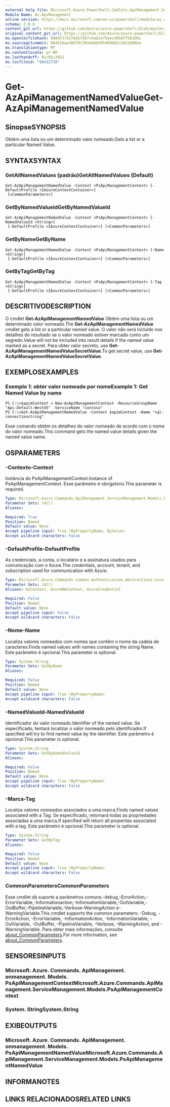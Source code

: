 ```yaml
---
external help file: Microsoft.Azure.PowerShell.Cmdlets.ApiManagement.ServiceManagement.dll-Help.xml
Module Name: Az.ApiManagement
online version: https://docs.microsoft.com/en-us/powershell/module/az.apimanagement/get-azapimanagementnamedvalue
schema: 2.0.0
content_git_url: https://github.com/Azure/azure-powershell/blob/master/src/ApiManagement/ApiManagement/help/Get-AzApiManagementNamedValue.md
original_content_git_url: https://github.com/Azure/azure-powershell/blob/master/src/ApiManagement/ApiManagement/help/Get-AzApiManagementNamedValue.md
ms.openlocfilehash: 8d6d7174278d1f997c6a62e75eec4958f75b1d6c
ms.sourcegitcommit: 68451baa389791703e666d95469602c5652609ee
ms.translationtype: MT
ms.contentlocale: pt-BR
ms.lasthandoff: 01/05/2021
ms.locfileid: "98432718"
---
```

# <span data-ttu-id="896ae-101">Get-AzApiManagementNamedValue</span><span class="sxs-lookup"><span data-stu-id="896ae-101">Get-AzApiManagementNamedValue</span></span>

## <span data-ttu-id="896ae-102">Sinopse</span><span class="sxs-lookup"><span data-stu-id="896ae-102">SYNOPSIS</span></span>
<span data-ttu-id="896ae-103">Obtém uma lista ou um determinado valor nomeado.</span><span class="sxs-lookup"><span data-stu-id="896ae-103">Gets a list or a particular Named Value.</span></span>

## <span data-ttu-id="896ae-104">SYNTAX</span><span class="sxs-lookup"><span data-stu-id="896ae-104">SYNTAX</span></span>

### <span data-ttu-id="896ae-105">GetAllNamedValues (padrão)</span><span class="sxs-lookup"><span data-stu-id="896ae-105">GetAllNamedValues (Default)</span></span>
```
Get-AzApiManagementNamedValue -Context <PsApiManagementContext> [-DefaultProfile <IAzureContextContainer>]
 [<CommonParameters>]
```

### <span data-ttu-id="896ae-106">GetByNamedValueId</span><span class="sxs-lookup"><span data-stu-id="896ae-106">GetByNamedValueId</span></span>
```
Get-AzApiManagementNamedValue -Context <PsApiManagementContext> [-NamedValueId <String>]
 [-DefaultProfile <IAzureContextContainer>] [<CommonParameters>]
```

### <span data-ttu-id="896ae-107">GetByName</span><span class="sxs-lookup"><span data-stu-id="896ae-107">GetByName</span></span>
```
Get-AzApiManagementNamedValue -Context <PsApiManagementContext> [-Name <String>]
 [-DefaultProfile <IAzureContextContainer>] [<CommonParameters>]
```

### <span data-ttu-id="896ae-108">GetByTag</span><span class="sxs-lookup"><span data-stu-id="896ae-108">GetByTag</span></span>
```
Get-AzApiManagementNamedValue -Context <PsApiManagementContext> [-Tag <String>]
 [-DefaultProfile <IAzureContextContainer>] [<CommonParameters>]
```

## <span data-ttu-id="896ae-109">DESCRITIVO</span><span class="sxs-lookup"><span data-stu-id="896ae-109">DESCRIPTION</span></span>
<span data-ttu-id="896ae-110">O cmdlet **Get-AzApiManagementNamedValue** Obtém uma lista ou um determinado valor nomeado.</span><span class="sxs-lookup"><span data-stu-id="896ae-110">The **Get-AzApiManagementNamedValue** cmdlet gets a list or a particular named value.</span></span>
<span data-ttu-id="896ae-111">O valor não será incluído nos detalhes do resultado se o valor nomeado estiver marcado como um segredo.</span><span class="sxs-lookup"><span data-stu-id="896ae-111">Value will not be included into result details if the named value marked as a secret.</span></span> <span data-ttu-id="896ae-112">Para obter valor secreto, use **Get-AzApiManagementNamedValueSecretValue**.</span><span class="sxs-lookup"><span data-stu-id="896ae-112">To get secret value, use **Get-AzApiManagementNamedValueSecretValue**.</span></span>

## <span data-ttu-id="896ae-113">EXEMPLOS</span><span class="sxs-lookup"><span data-stu-id="896ae-113">EXAMPLES</span></span>

### <span data-ttu-id="896ae-114">Exemplo 1: obter valor nomeado por nome</span><span class="sxs-lookup"><span data-stu-id="896ae-114">Example 1: Get Named Value by name</span></span>
```
PS C:\>$apimContext = New-AzApiManagementContext -ResourceGroupName "Api-Default-WestUS" -ServiceName "contoso"
PS C:\>Get-AzApiManagementNamedValue -Context $apimContext -Name "sql-connectionstring"
```

<span data-ttu-id="896ae-115">Esse comando obtém os detalhes do valor nomeado de acordo com o nome do valor nomeado.</span><span class="sxs-lookup"><span data-stu-id="896ae-115">This command gets the named value details given the named value name.</span></span>

## <span data-ttu-id="896ae-116">OS</span><span class="sxs-lookup"><span data-stu-id="896ae-116">PARAMETERS</span></span>

### <span data-ttu-id="896ae-117">-Contexto</span><span class="sxs-lookup"><span data-stu-id="896ae-117">-Context</span></span>
<span data-ttu-id="896ae-118">Instância do PsApiManagementContext.</span><span class="sxs-lookup"><span data-stu-id="896ae-118">Instance of PsApiManagementContext.</span></span>
<span data-ttu-id="896ae-119">Esse parâmetro é obrigatório.</span><span class="sxs-lookup"><span data-stu-id="896ae-119">This parameter is required.</span></span>

```yaml
Type: Microsoft.Azure.Commands.ApiManagement.ServiceManagement.Models.PsApiManagementContext
Parameter Sets: (All)
Aliases:

Required: True
Position: Named
Default value: None
Accept pipeline input: True (ByPropertyName, ByValue)
Accept wildcard characters: False
```

### <span data-ttu-id="896ae-120">-DefaultProfile</span><span class="sxs-lookup"><span data-stu-id="896ae-120">-DefaultProfile</span></span>
<span data-ttu-id="896ae-121">As credenciais, a conta, o locatário e a assinatura usados para comunicação com o Azure.</span><span class="sxs-lookup"><span data-stu-id="896ae-121">The credentials, account, tenant, and subscription used for communication with Azure.</span></span>

```yaml
Type: Microsoft.Azure.Commands.Common.Authentication.Abstractions.Core.IAzureContextContainer
Parameter Sets: (All)
Aliases: AzContext, AzureRmContext, AzureCredential

Required: False
Position: Named
Default value: None
Accept pipeline input: False
Accept wildcard characters: False
```

### <span data-ttu-id="896ae-122">-Nome</span><span class="sxs-lookup"><span data-stu-id="896ae-122">-Name</span></span>
<span data-ttu-id="896ae-123">Localiza valores nomeados com nomes que contêm o nome da cadeia de caracteres.</span><span class="sxs-lookup"><span data-stu-id="896ae-123">Finds named values with names containing the string Name.</span></span>
<span data-ttu-id="896ae-124">Este parâmetro é opcional.</span><span class="sxs-lookup"><span data-stu-id="896ae-124">This parameter is optional.</span></span>

```yaml
Type: System.String
Parameter Sets: GetByName
Aliases:

Required: False
Position: Named
Default value: None
Accept pipeline input: True (ByPropertyName)
Accept wildcard characters: False
```

### <span data-ttu-id="896ae-125">-NamedValueId</span><span class="sxs-lookup"><span data-stu-id="896ae-125">-NamedValueId</span></span>
<span data-ttu-id="896ae-126">Identificador do valor nomeado.</span><span class="sxs-lookup"><span data-stu-id="896ae-126">Identifier of the named value.</span></span>
<span data-ttu-id="896ae-127">Se especificado, tentará localizar o valor nomeado pelo identificador.</span><span class="sxs-lookup"><span data-stu-id="896ae-127">If specified will try to find named value by the identifier.</span></span>
<span data-ttu-id="896ae-128">Este parâmetro é opcional.</span><span class="sxs-lookup"><span data-stu-id="896ae-128">This parameter is optional.</span></span>

```yaml
Type: System.String
Parameter Sets: GetByNamedValueId
Aliases:

Required: False
Position: Named
Default value: None
Accept pipeline input: True (ByPropertyName)
Accept wildcard characters: False
```

### <span data-ttu-id="896ae-129">-Marca</span><span class="sxs-lookup"><span data-stu-id="896ae-129">-Tag</span></span>
<span data-ttu-id="896ae-130">Localiza valores nomeados associados a uma marca.</span><span class="sxs-lookup"><span data-stu-id="896ae-130">Finds named values associated with a Tag.</span></span>
<span data-ttu-id="896ae-131">Se especificado, retornará todas as propriedades associadas a uma marca.</span><span class="sxs-lookup"><span data-stu-id="896ae-131">If specified will return all properties associated with a tag.</span></span>
<span data-ttu-id="896ae-132">Este parâmetro é opcional.</span><span class="sxs-lookup"><span data-stu-id="896ae-132">This parameter is optional.</span></span>

```yaml
Type: System.String
Parameter Sets: GetByTag
Aliases:

Required: False
Position: Named
Default value: None
Accept pipeline input: True (ByPropertyName)
Accept wildcard characters: False
```

### <span data-ttu-id="896ae-133">CommonParameters</span><span class="sxs-lookup"><span data-stu-id="896ae-133">CommonParameters</span></span>
<span data-ttu-id="896ae-134">Esse cmdlet dá suporte a parâmetros comuns:-debug,-ErrorAction,-ErrorVariable,-Informationaction,-InformationVariable,-OutVariable,-OutBuffer,-PipelineVariable,-Verbose-WarningAction e-WarningVariable.</span><span class="sxs-lookup"><span data-stu-id="896ae-134">This cmdlet supports the common parameters: -Debug, -ErrorAction, -ErrorVariable, -InformationAction, -InformationVariable, -OutVariable, -OutBuffer, -PipelineVariable, -Verbose, -WarningAction, and -WarningVariable.</span></span> <span data-ttu-id="896ae-135">Para obter mais informações, consulte [about_CommonParameters](http://go.microsoft.com/fwlink/?LinkID=113216).</span><span class="sxs-lookup"><span data-stu-id="896ae-135">For more information, see [about_CommonParameters](http://go.microsoft.com/fwlink/?LinkID=113216).</span></span>

## <span data-ttu-id="896ae-136">SENSORES</span><span class="sxs-lookup"><span data-stu-id="896ae-136">INPUTS</span></span>

### <span data-ttu-id="896ae-137">Microsoft. Azure. Commands. ApiManagement. onmanagement. Models. PsApiManagementContext</span><span class="sxs-lookup"><span data-stu-id="896ae-137">Microsoft.Azure.Commands.ApiManagement.ServiceManagement.Models.PsApiManagementContext</span></span>

### <span data-ttu-id="896ae-138">System. String</span><span class="sxs-lookup"><span data-stu-id="896ae-138">System.String</span></span>

## <span data-ttu-id="896ae-139">EXIBE</span><span class="sxs-lookup"><span data-stu-id="896ae-139">OUTPUTS</span></span>

### <span data-ttu-id="896ae-140">Microsoft. Azure. Commands. ApiManagement. onmanagement. Models. PsApiManagementNamedValue</span><span class="sxs-lookup"><span data-stu-id="896ae-140">Microsoft.Azure.Commands.ApiManagement.ServiceManagement.Models.PsApiManagementNamedValue</span></span>

## <span data-ttu-id="896ae-141">INFORMA</span><span class="sxs-lookup"><span data-stu-id="896ae-141">NOTES</span></span>

## <span data-ttu-id="896ae-142">LINKS RELACIONADOS</span><span class="sxs-lookup"><span data-stu-id="896ae-142">RELATED LINKS</span></span>
